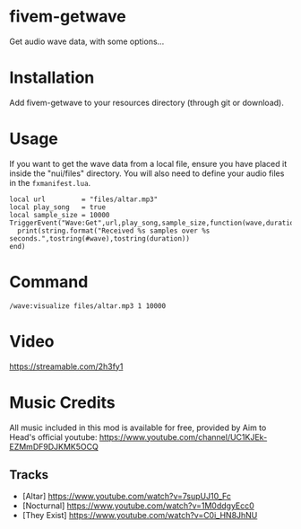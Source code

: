 # fivem-getwave
Get audio wave data, with some options...

# Installation
Add fivem-getwave to your resources directory (through git or download).

# Usage
If you want to get the wave data from a local file, ensure you have placed it inside the "nui/files" directory.
You will also need to define your audio files in the `fxmanifest.lua`.

```
local url         = "files/altar.mp3" 
local play_song   = true  
local sample_size = 10000
TriggerEvent("Wave:Get",url,play_song,sample_size,function(wave,duration)
  print(string.format("Received %s samples over %s seconds.",tostring(#wave),tostring(duration))
end)
```

# Command
```
/wave:visualize files/altar.mp3 1 10000
```

# Video
https://streamable.com/2h3fy1

# Music Credits
All music included in this mod is available for free, provided by Aim to Head's official youtube:
https://www.youtube.com/channel/UC1KJEk-EZMmDF9DJKMK5OCQ

## Tracks
- [Altar] https://www.youtube.com/watch?v=7supUJ10_Fc
- [Nocturnal] https://www.youtube.com/watch?v=1M0ddgyEcc0
- [They Exist] https://www.youtube.com/watch?v=C0i_HN8JhNU
